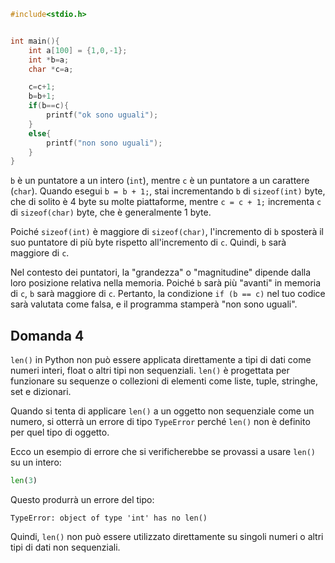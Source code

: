 ```C
#include<stdio.h>


int main(){
    int a[100] = {1,0,-1};
    int *b=a;
    char *c=a;

    c=c+1;
    b=b+1;
    if(b==c){
        printf("ok sono uguali");
    }
    else{
        printf("non sono uguali");
    }
}
```

`b` è un puntatore a un intero (`int`), mentre `c` è un puntatore a un carattere (`char`). Quando esegui `b = b + 1;`, stai incrementando `b` di `sizeof(int)` byte, che di solito è 4 byte su molte piattaforme, mentre `c = c + 1;` incrementa `c` di `sizeof(char)` byte, che è generalmente 1 byte.

Poiché `sizeof(int)` è maggiore di `sizeof(char)`, l'incremento di `b` sposterà il suo puntatore di più byte rispetto all'incremento di `c`. Quindi, `b` sarà maggiore di `c`.

Nel contesto dei puntatori, la "grandezza" o "magnitudine" dipende dalla loro posizione relativa nella memoria. Poiché `b` sarà più "avanti" in memoria di `c`, `b` sarà maggiore di `c`. Pertanto, la condizione `if (b == c)` nel tuo codice sarà valutata come falsa, e il programma stamperà "non sono uguali".


## Domanda 4
`len()` in Python non può essere applicata direttamente a tipi di dati come numeri interi, float o altri tipi non sequenziali. `len()` è progettata per funzionare su sequenze o collezioni di elementi come liste, tuple, stringhe, set e dizionari.

Quando si tenta di applicare `len()` a un oggetto non sequenziale come un numero, si otterrà un errore di tipo `TypeError` perché `len()` non è definito per quel tipo di oggetto.

Ecco un esempio di errore che si verificherebbe se provassi a usare `len()` su un intero:

```python
len(3)
```

Questo produrrà un errore del tipo:

```
TypeError: object of type 'int' has no len()
```

Quindi, `len()` non può essere utilizzato direttamente su singoli numeri o altri tipi di dati non sequenziali.